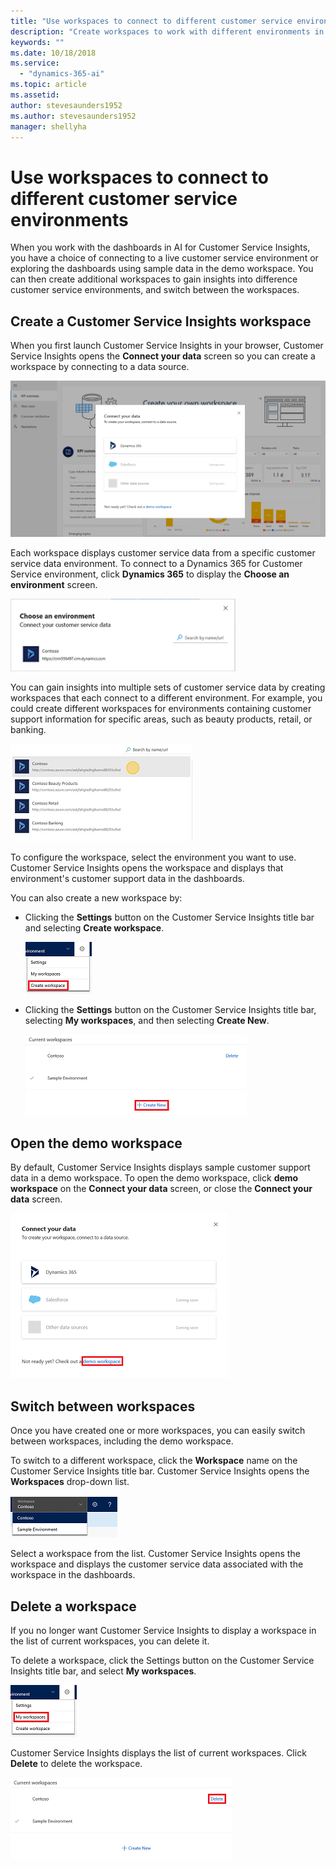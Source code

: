 ```yaml
---
title: "Use workspaces to connect to different customer service environments"
description: "Create workspaces to work with different environments in your customer service system."
keywords: ""
ms.date: 10/18/2018
ms.service:
  - "dynamics-365-ai"
ms.topic: article
ms.assetid: 
author: stevesaunders1952
ms.author: stevesaunders1952
manager: shellyha
---
```


# Use workspaces to connect to different customer service environments

When you work with the dashboards in AI for Customer Service Insights, you have a choice of connecting to a live customer service environment or exploring the dashboards using sample data in the demo workspace. You can then create additional workspaces to gain insights into difference customer service environments, and switch between the workspaces.

## Create a Customer Service Insights workspace

When you first launch Customer Service Insights in your browser, Customer Service Insights opens the **Connect your data** screen so you can create a workspace by connecting to a data source.

![Connect your data screen](media/ai-csi-qs-connect-data.png)

Each workspace displays customer service data from a specific customer service data environment. To connect to a Dynamics 365 for Customer Service environment, click **Dynamics 365** to display the **Choose an environment** screen.

![Choose an environment screen](media/ai-csi-qs-choose-environment.png)

You can gain insights into multiple sets of customer service data by creating workspaces that each connect to a different environment. For example, you could create different workspaces for environments containing customer support information for specific areas, such as beauty products, retail, or banking.

![Multiple environments](media/ai-csi-multiple-environments.png)

To configure the workspace, select the environment you want to use. Customer Service Insights opens the workspace and displays that environment's customer support data in the dashboards.

You can also create a new workspace by:

* Clicking the **Settings** button on the Customer Service Insights title bar and selecting **Create workspace**.

    ![Create workspace](media/ai-csi-settings-create-workspace.png)

* Clicking the **Settings** button on the Customer Service Insights title bar, selecting **My workspaces**, and then selecting **Create New**.

    ![Create New](media/ai-csi-current-workspaces-create.png)

## Open the demo workspace

By default, Customer Service Insights displays sample customer support data in a demo workspace. To open the demo workspace, click **demo workspace** on the **Connect your data** screen, or close the **Connect your data** screen.

![Demo workspace](media/ai-csi-qs-demo-workspace.png)

## Switch between workspaces

Once you have created one or more workspaces, you can easily switch between workspaces, including the demo workspace.

To switch to a different workspace, click the **Workspace** name on the Customer Service Insights title bar. Customer Service Insights opens the **Workspaces** drop-down list.

![Workspaces list](media/ai-csi-workspaces-list.png)

Select a workspace from the list. Customer Service Insights opens the workspace and displays the customer service data associated with the workspace in the dashboards.

## Delete a workspace

If you no longer want Customer Service Insights to display a workspace in the list of current workspaces, you can delete it.

To delete a workspace, click the Settings button on the Customer Service Insights title bar, and select **My workspaces**.

![My workspaces](media/ai-csi-settings-my-workspaces.png)

Customer Service Insights displays the list of current workspaces. Click **Delete** to delete the workspace.

![Delete workspace](media/ai-csi-current-workspaces-delete.png)
